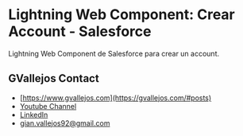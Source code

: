 # Lightning Web Component: Crear Account - Salesforce
Lightning Web Component de Salesforce para crear un account.

## GVallejos Contact
- [https://www.gvallejos.com](https://gvallejos.com/#posts)
- [Youtube Channel](https://www.youtube.com/channel/UCDgerzX23aD7PBl57UYtabw)
- [LinkedIn](https://www.linkedin.com/in/gianvallejos/)
- gian.vallejos92@gmail.com


